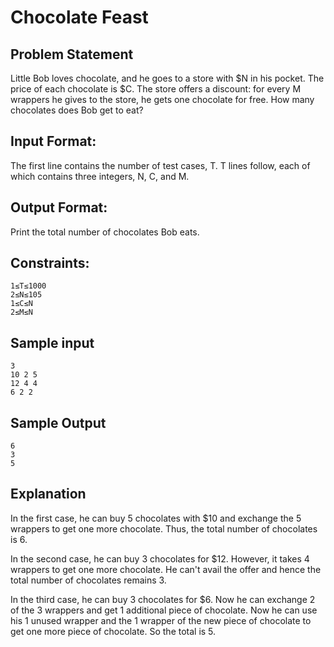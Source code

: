 # Chocolate Feast

## Problem Statement

Little Bob loves chocolate, and he goes to a store with $N in his pocket. The price of each chocolate is $C. The store offers a discount: for every M wrappers he gives to the store, he gets one chocolate for free. How many chocolates does Bob get to eat?

## Input Format:
The first line contains the number of test cases, T.
T lines follow, each of which contains three integers, N, C, and M.

## Output Format:
Print the total number of chocolates Bob eats.

## Constraints:
```
1≤T≤1000
2≤N≤105
1≤C≤N
2≤M≤N
```
## Sample input
```
3
10 2 5
12 4 4
6 2 2
```
## Sample Output
```
6
3
5
```
## Explanation
In the first case, he can buy 5 chocolates with $10 and exchange the 5 wrappers to get one more chocolate. Thus, the total number of chocolates is 6.

In the second case, he can buy 3 chocolates for $12. However, it takes 4 wrappers to get one more chocolate. He can't avail the offer and hence the total number of chocolates remains 3.

In the third case, he can buy 3 chocolates for $6. Now he can exchange 2 of the 3 wrappers and get 1 additional piece of chocolate. Now he can use his 1 unused wrapper and the 1 wrapper of the new piece of chocolate to get one more piece of chocolate. So the total is 5.
